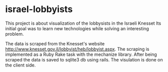 # israel-lobbyists
This project is about visualization of the lobbysists in the Israeli Knesset
Its initial goal was to learn new technologies while solving an interesting problem.

The data is scraped from the Knesset's website http://www.knesset.gov.il/lobbyist/heb/lobbyist.aspx. The scraping is implemented as a Ruby Rake task with the mechanize library.
After being scraped the data is saved to sqlite3 db using rails.
The visulation is done on the client side.



